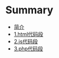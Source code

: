 # Summary

* [简介](introduction/README.md)
* [1.html代码段](htmlcode/README.md)
* [2.js代码段](jscode/README.md)
* [3.php代码段](phpcode/README.md)
